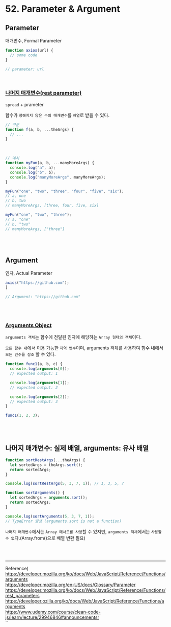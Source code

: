 # 52. Parameter & Argument

## Parameter

매개변수, Formal Parameter

```javascript
function axios(url) {
  // some code
}

// parameter: url
```

<br/>

### [나머지 매개변수(rest parameter)](https://developer.mozilla.org/ko/docs/Web/JavaScript/Reference/Functions/rest_parameters)

`spread` + prameter

함수가 `정해지지 않은 수의 매개변수`를 `배열`로 받을 수 있다.

```javascript
// 구문
function f(a, b, ...theArgs) {
  // ...
}
```

<br/>

```javascript
// 예시
function myFun(a, b, ...manyMoreArgs) {
  console.log("a", a);
  console.log("b", b);
  console.log("manyMoreArgs", manyMoreArgs);
}

myFun("one", "two", "three", "four", "five", "six");
// a, one
// b, two
// manyMoreArgs, [three, four, five, six]

myFun("one", "two", "three");
// a, "one"
// b, "two"
// manyMoreArgs, ["three"]
```

<br/>
<br/>

## Argument

인자, Actual Parameter

```javascript
axios("https://github.com");
]

// Argument: "https://github.com"
```

<br/>
<br/>

### [Arguments Object](https://developer.mozilla.org/ko/docs/Web/JavaScript/Reference/Functions/arguments)

`arguments 객체`는 함수에 전달된 인자에 해당하는 `Array 형태의 객체`이다.

`모든 함수 내`에서 이용 가능한 `지역 변수`이며, arguments 객체를 사용하여 함수 내에서` 모든 인수를 참조` 할 수 있다.

```javascript
function func1(a, b, c) {
  console.log(arguments[0]);
  // expected output: 1

  console.log(arguments[1]);
  // expected output: 2

  console.log(arguments[2]);
  // expected output: 3
}

func1(1, 2, 3);
```

<br/>
<br/>

## 나머지 매개변수: 실제 배열, arguments: 유사 배열

```javascript
function sortRestArgs(...theArgs) {
  let sortedArgs = theArgs.sort();
  return sortedArgs;
}

console.log(sortRestArgs(5, 3, 7, 1)); // 1, 3, 5, 7

function sortArguments() {
  let sortedArgs = arguments.sort();
  return sortedArgs;
}

console.log(sortArguments(5, 3, 7, 1));
// TypeError 발생 (arguments.sort is not a function)
```

`나머지 매개변수`에서는 `Array 메서드를 사용`할 수 있지만, `arguments 객체`에서는 `사용할 수 없`다.(Array.from()으로 배열 변환 필요)

<br/>
<br/>

---

Reference)<br/>
https://developer.mozilla.org/ko/docs/Web/JavaScript/Reference/Functions/arguments<br/>
https://developer.mozilla.org/en-US/docs/Glossary/Parameter<br/>
https://developer.mozilla.org/ko/docs/Web/JavaScript/Reference/Functions/rest_parameters<br/>
https://developer.ozilla.org/ko/docs/Web/JavaScript/Reference/Functions/arguments<br/>
https://www.udemy.com/course/clean-code-js/learn/lecture/29946846#announcementsr<br/>``
